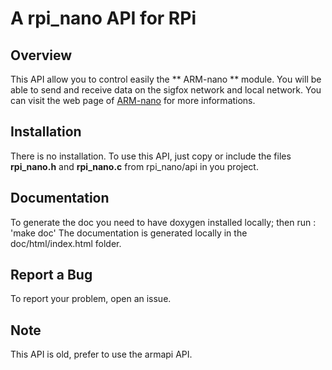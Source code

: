 # A rpi_nano API for RPi

## Overview

This API allow you to control easily the  ** ARM-nano ** module. You will be able to send and receive data on the sigfox network and local network. You can visit the web page of <a href="http://www.atim.com/product/rf-oem-module/arm-modules/new-rf-module-arm-nano">ARM-nano</a> for more informations.

## Installation

There is no installation. To use this API, just copy or include the
files **rpi_nano.h** and **rpi_nano.c** from rpi_nano/api in you project.
	
## Documentation

To generate the doc you need to have doxygen installed locally; then run :
	'make doc'
The documentation is generated  locally in the doc/html/index.html folder.

## Report a Bug

To report your problem, open an issue.

## Note

This API is old, prefer to use the armapi API.
